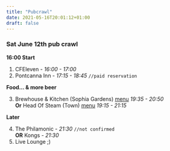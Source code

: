 ```yaml
---
title: "Pubcrawl"
date: 2021-05-16T20:01:12+01:00
draft: false
---
```


### Sat June 12th pub crawl

**16:00 Start**

1. CFEleven - *16:00 - 17:00*
2. Pontcanna Inn - *17:15 - 18:45* ```//paid reservation```

**Food... & more beer** 

3. Brewhouse & Kitchen (Sophia Gardens) [menu](https://www.brewhouseandkitchen.com/wp-content/uploads/2020/06/23679-BK-New-Menu-Placemat-Update-A3-Oct-2020-PB1-v12.pdf) *19:35 - 20:50*     
   **Or** Head Of Steam (Town) [menu](https://storage.googleapis.com/headofsteam/2019/03/HOSLPR-PIZZAMENU-web.pdf) *19:15 - 21:15*

**Later**

4. The Philamonic - *21:30* ```//not confirmed```  
    **OR** Kongs - *21:30*
5. Live Lounge ;)
